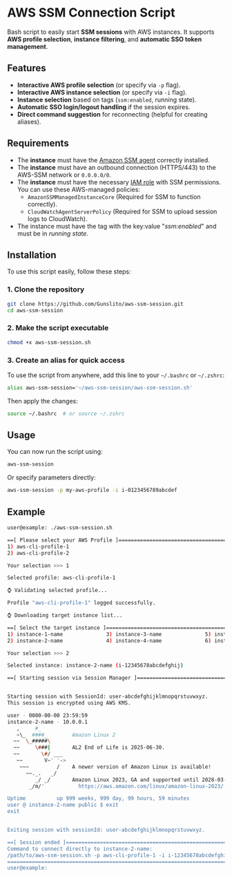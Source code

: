 # AWS SSM Connection Script

Bash script to easily start **SSM sessions** with AWS instances. It supports **AWS profile selection**, **instance filtering**, and **automatic SSO token management**.

## Features
- **Interactive AWS profile selection** (or specify via `-p` flag).
- **Interactive AWS instance selection** (or specify via `-i` flag).
- **Instance selection** based on tags (`ssm:enabled`, running state).
- **Automatic SSO login/logout handling** if the session expires.
- **Direct command suggestion** for reconnecting (helpful for creating aliases).

## Requirements
- The **instance** must have the [Amazon SSM agent](https://docs.aws.amazon.com/systems-manager/latest/userguide/manually-install-ssm-agent-linux.html) correctly installed.
- The **instance** must have an outbound connection (HTTPS/443) to the AWS-SSM network or `0.0.0.0/0`.
- The **instance** must have the necessary [IAM role](https://docs.aws.amazon.com/systems-manager/latest/userguide/setup-instance-permissions.html) with SSM permissions. You can use these AWS-managed policies:
    * `AmazonSSMManagedInstanceCore` (Required for SSM to function correctly).
    * `CloudWatchAgentServerPolicy` (Required for SSM to upload session logs to CloudWatch).
- The instance must have the tag with the key:value "*ssm:enabled*" and must be in *running state*.

## Installation
To use this script easily, follow these steps:

### 1. Clone the repository
```bash
git clone https://github.com/Gunslito/aws-ssm-session.git
cd aws-ssm-session
```

### 2. Make the script executable
```bash
chmod +x aws-ssm-session.sh
```

### 3. Create an alias for quick access
To use the script from anywhere, add this line to your `~/.bashrc` or `~/.zshrc`:
```bash
alias aws-ssm-session='~/aws-ssm-session/aws-ssm-session.sh'
```
Then apply the changes:
```bash
source ~/.bashrc  # or source ~/.zshrc
```

## Usage
You can now run the script using:
```bash
aws-ssm-session
```
Or specify parameters directly:
```bash
aws-ssm-session -p my-aws-profile -i i-0123456789abcdef
```
## Example
```bash
user@example: ./aws-ssm-session.sh

==[ Please select your AWS Profile ]====================================================================================
1) aws-cli-profile-1
2) aws-cli-profile-2

Your selection >>> 1

Selected profile: aws-cli-profile-1

⌚ Validating selected profile...

Profile "aws-cli-profile-1" logged successfully.

⌚ Downloading target instance list...

==[ Select the target instance ]========================================================================================
1) instance-1-name              3) instance-3-name              5) instance-5-name             7) instance-7-name
2) instance-2-name              4) instance-4-name              6) instance-6-name             8) instance-8-name

Your selection >>> 2

Selected instance: instance-2-name (i-12345678abcdefghij)

==[ Starting session via Session Manager ]==============================================================================


Starting session with SessionId: user-abcdefghijklmnopqrstuvwxyz.
This session is encrypted using AWS KMS.

user - 0000-00-00 23:59:59
instance-2-name - 10.0.0.1
   ,     #_
   ~\_  ####_        Amazon Linux 2
  ~~  \_#####\
  ~~     \###|       AL2 End of Life is 2025-06-30.
  ~~       \#/ ___
   ~~       V~' '->
    ~~~         /    A newer version of Amazon Linux is available!
      ~~._.   _/
         _/ _/       Amazon Linux 2023, GA and supported until 2028-03-15.
       _/m/'           https://aws.amazon.com/linux/amazon-linux-2023/

Uptime          up 999 weeks, 999 day, 99 hours, 59 minutes
user @ instance-2-name public $ exit
exit


Exiting session with sessionId: user-abcdefghijklmnopqrstuvwxyz.

==[ Session ended ]=====================================================================================================
Command to connect directly to instance-2-name:
/path/to/aws-ssm-session.sh -p aws-cli-profile-1 -i i-12345678abcdefghij
========================================================================================================================
user@example:
```
